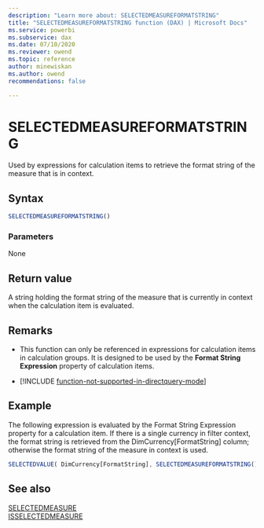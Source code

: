 ```yaml
---
description: "Learn more about: SELECTEDMEASUREFORMATSTRING"
title: "SELECTEDMEASUREFORMATSTRING function (DAX) | Microsoft Docs"
ms.service: powerbi 
ms.subservice: dax 
ms.date: 07/10/2020
ms.reviewer: owend
ms.topic: reference
author: minewiskan
ms.author: owend 
recommendations: false

---
```

# SELECTEDMEASUREFORMATSTRING

Used by expressions for calculation items to retrieve the format string of the measure that is in context.
  
## Syntax  
  
```js
SELECTEDMEASUREFORMATSTRING()
```
  
### Parameters  
  
None  
  
## Return value  

A string holding the format string of the measure that is currently in context when the calculation item is evaluated.

## Remarks

- This function can only be referenced in expressions for calculation items in calculation groups. It is designed to be used by the **Format String Expression** property of calculation items.

- [!INCLUDE [function-not-supported-in-directquery-mode](includes/function-not-supported-in-directquery-mode.md)]

## Example  

The following expression is evaluated by the Format String Expression property for a calculation item. If there is a single currency in filter context, the format string is retrieved from the DimCurrency[FormatString] column; otherwise the format string of the measure in context is used.
  
```js
SELECTEDVALUE( DimCurrency[FormatString], SELECTEDMEASUREFORMATSTRING() )
```
  
## See also

[SELECTEDMEASURE](selectedmeasure-function-dax.md)  
[ISSELECTEDMEASURE](isselectedmeasure-function-dax.md)   

